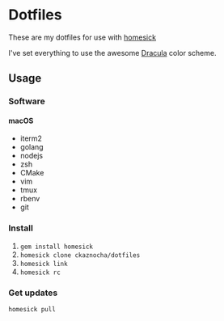# Dotfiles
These are my dotfiles for use with [homesick](https://github.com/technicalpickles/homesick)

I've set everything to use the awesome [Dracula](https://github.com/dracula) color scheme.

## Usage

### Software

#### macOS
*   iterm2
*   golang
*   nodejs
*   zsh
*   CMake
*   vim
*   tmux
*   rbenv
*   git

### Install
1.  `gem install homesick`
1.  `homesick clone ckaznocha/dotfiles`
1.  `homesick link`
1.  `homesick rc`

### Get updates
`homesick pull`
